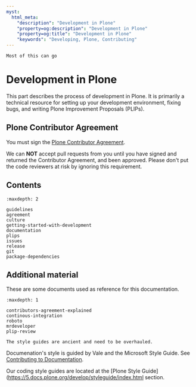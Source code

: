 ```yaml
---
myst:
  html_meta:
    "description": "Development in Plone"
    "property=og:description": "Development in Plone"
    "property=og:title": "Development in Plone"
    "keywords": "Developing, Plone, Contributing"
---
```


```{todo}
Most of this can go
```

# Development in Plone

This part describes the process of development in Plone.
It is primarily a technical resource for setting up your development environment, fixing bugs, and writing Plone Improvement Proposals (PLIPs).


## Plone Contributor Agreement

You must sign the [Plone Contributor Agreement](https://plone.org/foundation/contributors-agreement).

We can **NOT** accept pull requests from you until you have signed and returned the Contributor Agreement, and been approved.
Please don't put the code reviewers at risk by ignoring this requirement.


## Contents

```{toctree}
:maxdepth: 2

guidelines
agreement
culture
getting-started-with-development
documentation
plips
issues
release
git
package-dependencies
```


## Additional material

These are some documents used as reference for this documentation.

```{toctree}
:maxdepth: 1

contributors-agreement-explained
continous-integration
roboto
mrdeveloper
plip-review
```

```{todo}
The style guides are ancient and need to be overhauled.
```

Documenation's style is guided by Vale and the Microsoft Style Guide.
See [Contributing to Documentation](https://6.docs.plone.org/contributing/index.html).

Our coding style guides are located at the [Plone Style Guide](https://5.docs.plone.org/develop/styleguide/index.html section.

